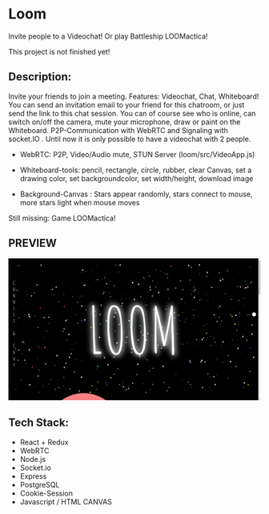 # Loom
Invite people to a Videochat!
    Or play Battleship LOOMactica!

This project is not finished yet!

## Description:
Invite your friends to join a meeting. 
Features: Videochat, Chat, Whiteboard!
You can send an invitation email to your friend for this chatroom, or just send the link to this chat session.
You can of course see who is online, can switch on/off the camera, mute your microphone, draw or paint on the Whiteboard. 
P2P-Communication with WebRTC and Signaling with socket.IO .
Until now it is only possible to have a videochat with 2 people.

- WebRTC: P2P, Video/Audio mute, STUN Server (loom/src/VideoApp.js)

- Whiteboard-tools: pencil, rectangle, circle, rubber, clear Canvas, set a drawing color, set backgroundcolor, set width/height, download image

- Background-Canvas : Stars appear randomly, stars connect to mouse, more stars light when mouse moves

Still missing: Game LOOMactica!

## PREVIEW
![](Loom.gif)

## Tech Stack:
- React + Redux
- WebRTC
- Node.js
- Socket.io
- Express
- PostgreSQL
- Cookie-Session
- Javascript / HTML CANVAS